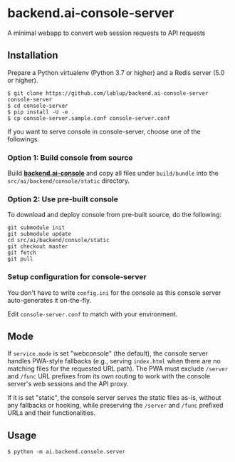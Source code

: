 # backend.ai-console-server

A minimal webapp to convert web session requests to API requests


## Installation

Prepare a Python virtualenv (Python 3.7 or higher) and a Redis server (5.0 or higher).

```console
$ git clone https://github.com/lablup/backend.ai-console-server console-server
$ cd console-server
$ pip install -U -e .
$ cp console-server.sample.conf console-server.conf
```

If you want to serve console in console-server, choose one of the followings.

### Option 1: Build console from source

Build **[backend.ai-console](https://github.com/lablup/backend.ai-console)** and copy all files under `build/bundle`
into the `src/ai/backend/console/static` directory.

### Option 2: Use pre-built console

To download and deploy console from pre-built source, do the following:

```console
git submodule init
git submodule update
cd src/ai/backend/console/static
git checkout master
git fetch
git pull
```
### Setup configuration for console-server

You don't have to write `config.ini` for the console as this console server auto-generates it on-the-fly.

Edit `console-server.conf` to match with your environment.

## Mode

If `service.mode` is set "webconsole" (the default), the console server handles
PWA-style fallbacks (e.g., serving `index.html` when there are no matching
files for the requested URL path).
The PWA must exclude `/server` and `/func` URL prefixes from its own routing
to work with the console server's web sessions and the API proxy.

If it is set "static", the console server serves the static files as-is,
without any fallbacks or hooking, while preserving the `/server` and `/func`
prefixed URLs and their functionalities.

## Usage

```console
$ python -m ai.backend.console.server
```
